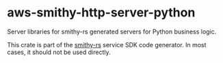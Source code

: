 # aws-smithy-http-server-python

Server libraries for smithy-rs generated servers for Python business logic.

<!-- anchor_start:footer -->
This crate is part of the [smithy-rs](https://github.com/awslabs/smithy-rs) service SDK code generator. In most cases, it should not be used directly.
<!-- anchor_end:footer -->
